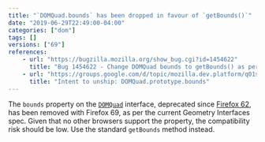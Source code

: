 ```yaml
---
title: "`DOMQuad.bounds` has been dropped in favour of `getBounds()`"
date: "2019-06-29T22:49:00-04:00"
categories: ["dom"]
tags: []
versions: ["69"]
references:
    - url: "https://bugzilla.mozilla.org/show_bug.cgi?id=1454622"
      title: "Bug 1454622 - Change DOMQuad bounds to getBounds() as per specification"
    - url: "https://groups.google.com/d/topic/mozilla.dev.platform/q01sJZp3LH8/discussion"
      title: "Intent to unship: DOMQuad.prototype.bounds"
---
```

The `bounds` property on the [`DOMQuad`](https://developer.mozilla.org/docs/Web/API/DOMQuad) interface, deprecated since [Firefox 62](https://www.fxsitecompat.dev/en-CA/docs/2018/dompoint-constructor-no-longer-accepts-dompointinit-as-argument-domquad-bounds-has-been-deprecated/), has been removed with Firefox 69, as per the current Geometry Interfaces spec. Given that no other browsers support the property, the compatibility risk should be low. Use the standard `getBounds` method instead.
